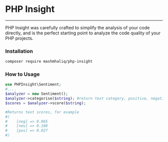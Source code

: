 # PHP Insight
---------
PHP Insight was carefully crafted to simplify the analysis of your code directly, and is the perfect starting point to analyze the code quality of your PHP projects.

### Installation
```bash
composer require mashmhaliq/php-insight
```

### How to Usage
```php
use PHPInsight\Sentiment;
#....
$analyzer = new Sentiment();
$analyzer->categorise($string); #return text category, positive, negative or neutral
$scores = $analyzer->score($string);

#Returns text scores, for example
#(
#    [neg] => 0.865
#    [neu] => 0.108
#    [pos] => 0.027
#)
```
